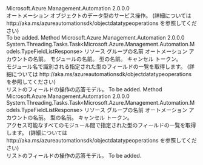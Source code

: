 <Type Name="IObjectDataTypeOperations" FullName="Microsoft.Azure.Management.Automation.IObjectDataTypeOperations">
  <TypeSignature Language="C#" Value="public interface IObjectDataTypeOperations" />
  <TypeSignature Language="ILAsm" Value=".class public interface auto ansi abstract IObjectDataTypeOperations" />
  <TypeSignature Language="DocId" Value="T:Microsoft.Azure.Management.Automation.IObjectDataTypeOperations" />
  <TypeSignature Language="VB.NET" Value="Public Interface IObjectDataTypeOperations" />
  <TypeSignature Language="F#" Value="type IObjectDataTypeOperations = interface" />
  <AssemblyInfo>
    <AssemblyName>Microsoft.Azure.Management.Automation</AssemblyName>
    <AssemblyVersion>2.0.0.0</AssemblyVersion>
  </AssemblyInfo>
  <Interfaces />
  <Docs>
    <summary>
            オートメーション オブジェクトのデータ型のサービス操作。  (詳細については http://aka.ms/azureautomationsdk/objectdatatypeoperations を参照してください)
            </summary>
    <remarks>To be added.</remarks>
  </Docs>
  <Members>
    <Member MemberName="ListFieldsByModuleAndTypeAsync">
      <MemberSignature Language="C#" Value="public System.Threading.Tasks.Task&lt;Microsoft.Azure.Management.Automation.Models.TypeFieldListResponse&gt; ListFieldsByModuleAndTypeAsync (string resourceGroupName, string automationAccount, string moduleName, string typeName, System.Threading.CancellationToken cancellationToken);" />
      <MemberSignature Language="ILAsm" Value=".method public hidebysig newslot virtual instance class System.Threading.Tasks.Task`1&lt;class Microsoft.Azure.Management.Automation.Models.TypeFieldListResponse&gt; ListFieldsByModuleAndTypeAsync(string resourceGroupName, string automationAccount, string moduleName, string typeName, valuetype System.Threading.CancellationToken cancellationToken) cil managed" />
      <MemberSignature Language="DocId" Value="M:Microsoft.Azure.Management.Automation.IObjectDataTypeOperations.ListFieldsByModuleAndTypeAsync(System.String,System.String,System.String,System.String,System.Threading.CancellationToken)" />
      <MemberSignature Language="F#" Value="abstract member ListFieldsByModuleAndTypeAsync : string * string * string * string * System.Threading.CancellationToken -&gt; System.Threading.Tasks.Task&lt;Microsoft.Azure.Management.Automation.Models.TypeFieldListResponse&gt;" Usage="iObjectDataTypeOperations.ListFieldsByModuleAndTypeAsync (resourceGroupName, automationAccount, moduleName, typeName, cancellationToken)" />
      <MemberType>Method</MemberType>
      <AssemblyInfo>
        <AssemblyName>Microsoft.Azure.Management.Automation</AssemblyName>
        <AssemblyVersion>2.0.0.0</AssemblyVersion>
      </AssemblyInfo>
      <ReturnValue>
        <ReturnType>System.Threading.Tasks.Task&lt;Microsoft.Azure.Management.Automation.Models.TypeFieldListResponse&gt;</ReturnType>
      </ReturnValue>
      <Parameters>
        <Parameter Name="resourceGroupName" Type="System.String" />
        <Parameter Name="automationAccount" Type="System.String" />
        <Parameter Name="moduleName" Type="System.String" />
        <Parameter Name="typeName" Type="System.String" />
        <Parameter Name="cancellationToken" Type="System.Threading.CancellationToken" />
      </Parameters>
      <Docs>
        <param name="resourceGroupName">
            リソース グループの名前
            </param>
        <param name="automationAccount">
            オートメーション アカウントの名前。
            </param>
        <param name="moduleName">
            モジュールの名前。
            </param>
        <param name="typeName">
            型の名前。
            </param>
        <param name="cancellationToken">
            キャンセル トークン。
            </param>
        <summary>
            モジュール名で識別される指定された型のフィールドの一覧を取得します。  (詳細については http://aka.ms/azureautomationsdk/objectdatatypeoperations を参照してください)
            </summary>
        <returns>
            リストのフィールドの操作の応答モデル。
            </returns>
        <remarks>To be added.</remarks>
      </Docs>
    </Member>
    <Member MemberName="ListFieldsByTypeAsync">
      <MemberSignature Language="C#" Value="public System.Threading.Tasks.Task&lt;Microsoft.Azure.Management.Automation.Models.TypeFieldListResponse&gt; ListFieldsByTypeAsync (string resourceGroupName, string automationAccount, string typeName, System.Threading.CancellationToken cancellationToken);" />
      <MemberSignature Language="ILAsm" Value=".method public hidebysig newslot virtual instance class System.Threading.Tasks.Task`1&lt;class Microsoft.Azure.Management.Automation.Models.TypeFieldListResponse&gt; ListFieldsByTypeAsync(string resourceGroupName, string automationAccount, string typeName, valuetype System.Threading.CancellationToken cancellationToken) cil managed" />
      <MemberSignature Language="DocId" Value="M:Microsoft.Azure.Management.Automation.IObjectDataTypeOperations.ListFieldsByTypeAsync(System.String,System.String,System.String,System.Threading.CancellationToken)" />
      <MemberSignature Language="F#" Value="abstract member ListFieldsByTypeAsync : string * string * string * System.Threading.CancellationToken -&gt; System.Threading.Tasks.Task&lt;Microsoft.Azure.Management.Automation.Models.TypeFieldListResponse&gt;" Usage="iObjectDataTypeOperations.ListFieldsByTypeAsync (resourceGroupName, automationAccount, typeName, cancellationToken)" />
      <MemberType>Method</MemberType>
      <AssemblyInfo>
        <AssemblyName>Microsoft.Azure.Management.Automation</AssemblyName>
        <AssemblyVersion>2.0.0.0</AssemblyVersion>
      </AssemblyInfo>
      <ReturnValue>
        <ReturnType>System.Threading.Tasks.Task&lt;Microsoft.Azure.Management.Automation.Models.TypeFieldListResponse&gt;</ReturnType>
      </ReturnValue>
      <Parameters>
        <Parameter Name="resourceGroupName" Type="System.String" />
        <Parameter Name="automationAccount" Type="System.String" />
        <Parameter Name="typeName" Type="System.String" />
        <Parameter Name="cancellationToken" Type="System.Threading.CancellationToken" />
      </Parameters>
      <Docs>
        <param name="resourceGroupName">
            リソース グループの名前
            </param>
        <param name="automationAccount">
            オートメーション アカウントの名前。
            </param>
        <param name="typeName">
            型の名前。
            </param>
        <param name="cancellationToken">
            キャンセル トークン。
            </param>
        <summary>
            アクセス可能なすべてのモジュール間で指定された型のフィールドの一覧を取得します。  (詳細については http://aka.ms/azureautomationsdk/objectdatatypeoperations を参照してください)
            </summary>
        <returns>
            リストのフィールドの操作の応答モデル。
            </returns>
        <remarks>To be added.</remarks>
      </Docs>
    </Member>
  </Members>
</Type>
